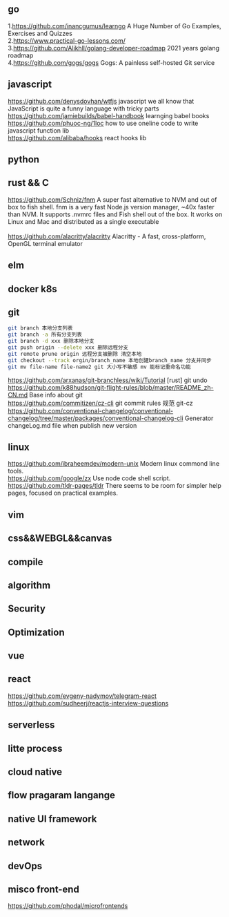 ## go ##
  1.https://github.com/inancgumus/learngo A Huge Number of Go Examples, Exercises and Quizzes </br>
  2.https://www.practical-go-lessons.com/ </br>
  3.https://github.com/Alikhll/golang-developer-roadmap 2021 years golang roadmap <br>
  4.https://github.com/gogs/gogs Gogs: A painless self-hosted Git service </br>

## javascript ##
https://github.com/denysdovhan/wtfjs javascript we all know that JavaScript is quite a funny language with tricky parts <br>
https://github.com/jamiebuilds/babel-handbook  learnging babel books<br>
https://github.com/phuoc-ng/1loc  how to use oneline code to write javascript function lib<br>
https://github.com/alibaba/hooks react hooks lib <br>
## python ##

## rust && C ##
https://github.com/Schniz/fnm A super fast alternative to NVM and out of box to fish shell. fnm is a very fast Node.js version manager, ~40x faster than NVM. It supports .nvmrc files and Fish shell out of the box. It works on Linux and Mac and distributed as a single executable <br>  
https://github.com/alacritty/alacritty Alacritty - A fast, cross-platform, OpenGL terminal emulator
## elm ##

## docker k8s ##

## git ##
```bash
git branch 本地分支列表 
git branch -a 所有分支列表 
git branch -d xxx 删除本地分支 
git push origin --delete xxx 删除远程分支 
git remote prune origin 远程分支被删除 清空本地 
git checkout --track orgin/branch_name 本地创建branch_name 分支并同步 
git mv file-name file-name2 git 大小写不敏感 mv 能标记重命名功能
```
https://github.com/arxanas/git-branchless/wiki/Tutorial [rust] git undo <br>
https://github.com/k88hudson/git-flight-rules/blob/master/README_zh-CN.md  Base info about git <br>
https://github.com/commitizen/cz-cli git commit rules 规范 git-cz <br>
https://github.com/conventional-changelog/conventional-changelog/tree/master/packages/conventional-changelog-cli  Generator changeLog.md file when publish new version <br>
## linux ##
https://github.com/ibraheemdev/modern-unix  Modern linux commond line tools. <br>
https://github.com/google/zx Use node code shell script. <br>
https://github.com/tldr-pages/tldr There seems to be room for simpler help pages, focused on practical examples. <br>
## vim ##

## css&&WEBGL&&canvas ##

## compile ##

## algorithm ##

## Security ##

## Optimization ##

## vue ##

## react ##
https://github.com/evgeny-nadymov/telegram-react <br>
https://github.com/sudheerj/reactjs-interview-questions <br>

## serverless ##

## litte process ##

## cloud native ##

## flow pragaram langange ##

## native UI framework ##

## network ##

## devOps ##

## misco front-end ##
https://github.com/phodal/microfrontends

